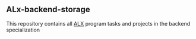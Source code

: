 ## ALx-backend-storage
This repository contains all [ALX](https://www.alxafrica.com/) program tasks and projects in the backend specialization
